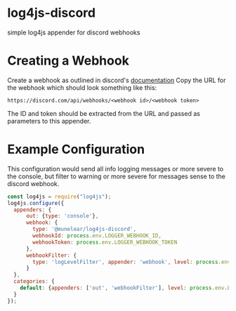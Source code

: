 # log4js-discord
simple log4js appender for discord webhooks

# Creating a Webhook
Create a webhook as outlined in discord's [documentation](https://support.discord.com/hc/en-us/articles/228383668-Intro-to-Webhooks)
Copy the URL for the webhook which should look something like this:

```https://discord.com/api/webhooks/<webhook id>/<webhook token>```

The ID and token should be extracted from the URL and passed as parameters to this appender.

# Example Configuration
This configuration would send all info logging messages or more severe to the console, but filter to
warning or more severe for messages sense to the discord webhook.

```js
const log4js = require("log4js");
log4js.configure({
  appenders: {
      out: {type: 'console'},
      webhook: {
        type: '@munelear/log4js-discord',
        webhookId: process.env.LOGGER_WEBHOOK_ID,
        webhookToken: process.env.LOGGER_WEBHOOK_TOKEN
      },
      webhookFilter: {
        type: 'logLevelFilter', appender: 'webhook', level: process.env.WEBHOOK_LOG_LEVEL || 'warn'
      }
  },
  categories: {
    default: {appenders: ['out', 'webhookFilter'], level: process.env.LOG_LEVEL || "info"}
  }
});
```